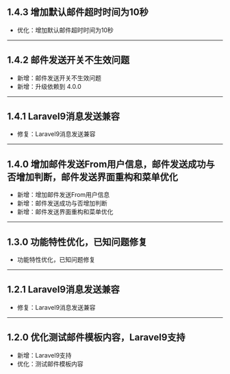## 1.4.3 增加默认邮件超时时间为10秒

- 优化：增加默认邮件超时时间为10秒

---

## 1.4.2 邮件发送开关不生效问题

- 新增：邮件发送开关不生效问题
- 新增：升级依赖到 4.0.0

---

## 1.4.1 Laravel9消息发送兼容

- 修复：Laravel9消息发送兼容

---

## 1.4.0 增加邮件发送From用户信息，邮件发送成功与否增加判断，邮件发送界面重构和菜单优化

- 新增：增加邮件发送From用户信息
- 新增：邮件发送成功与否增加判断
- 新增：邮件发送界面重构和菜单优化

---

## 1.3.0 功能特性优化，已知问题修复

- 功能特性优化，已知问题修复

---

## 1.2.1 Laravel9消息发送兼容

- 修复：Laravel9消息发送兼容

---

## 1.2.0 优化测试邮件模板内容，Laravel9支持

- 新增：Laravel9支持
- 优化：测试邮件模板内容


